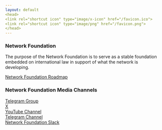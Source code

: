 ```yaml
---
layout: default
<head>
<link rel="shortcut icon" type="image/x-icon" href="/favicon.ico">
<link rel="shortcut icon" type="image/png" href="/favicon.png">
</head>
---
```


### Network Foundation
The purpose of the Network Foundation is to serve as a stable foundation embedded on international law in support of what the network is developing.

<a href="https://github.com/orgs/network-foundation/projects/1/" target="_blank">Network Foundation Roadmap</a>
<br>

### Network Foundation Media Channels
<a href="https://t.me/networkfoundation" target="_blank">Telegram Group</a>
<br>
<a href="https://x.com/networkfdn" target="_blank">X</a>
<br>
<a href="https://youtube.com/@networkfdn" target="_blank">YouTube Channel</a>
<br>
<a href="https://t.me/networkfdn" target="_blank">Telegram Channel</a>
<br>
<a href="https://networkfoundaton.slack.com" target="_blank">Network Foundation Slack</a>








